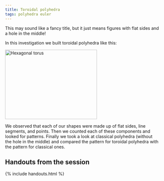 ```yaml
---
title: Toroidal polyhedra
tags: polyhedra euler
---
```


This may sound like a fancy title, but it just means figures with flat sides and a hole in the middle!

In this investigation we built toroidal polyhedra like this:

<img src="{{ site.baseurl }}/assets/misc/hex-torus.png" alt="Hexagonal torus" width="300" height="227" />

We observed that each of our shapes were made up of flat sides, line segments, and points. Then we counted each of these components and looked for patterns. Finally we took a look at classical polyhedra (without the hole in the middle) and compared the pattern for toroidal polyhedra with the pattern for classical ones.

## Handouts from the session

{% include handouts.html %}
